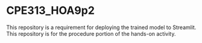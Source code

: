 # CPE313_HOA9p2

This repository is a requirement for deploying the trained model to Streamlit. This repository is for the procedure portion of the hands-on activity.
